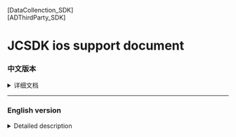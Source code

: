 [版本记录]: https://developer.apple.com/documentation/apptrackingtransparency?language=objc  
[iOS14 support]: 
[JCSDK]  
[DataCollenction_SDK]  
[ADThirdParty_SDK]  

# JCSDK ios support document

### 中文版本

<details>
<summary>详细文档</summary>
 
- **SDK简介：**  
 JCSDK是MS公司提供的一套广告类型的SDK，内部集成了各大广告商的广告SDK和相关数据统计SDK，便于平台之间对应用内广告的联合运营和数据分析。  
   1. 支持广告类型：  
   开屏广告、banner广告、激励视频广告、插屏广告、native广告  
   2. 版本记录：  
   请参阅 [版本记录]  
 
- **SDK接入配置:**  

   1. SDK库和所需支持库：  
   [JCSDK]  
   [DataCollenction_SDK]  
   [ADThirdParty_SDK]  
   
   2. info.pist 配置：
   ```
   支持http网络配置
   <key>NSAppTransportSecurity</key>
   <dict>
   <key>NSAllowsArbitraryLoads</key>
   <true/>
   </dict>

   Google相关参数配置
   <key>GADApplicationIdentifier</key>
   <string>ca-app-pub-9488501426181082/7319780494</string>
   ```
   3. build setting 配置：  
   bitcode 设置为NO  
   other Linker Flags 设置 -ObjC  
   
   4. iOS14 支持：
   详情见 [iOS14 support] 说明文档.  
   
   5. 导入系统支持库：  
   Accelerate.framework  
   AdSupport.framework  
   AVFoundation.framework  
   CoreGraphics.framework  
   CoreLocation.framework  
   CoreMedia.framework  
   CoreMotion.framework  
   CoreTelephony.framework  
   iAd.framework  
   MessageUI.framework  
   SafariServices.framework  
   Security.framework  
   SystemConfiguration.framework  
   UIKit.framework  
   VideoToolbox.framework  
   WebKit.framework  
   AppTrackingTransparency.framework  
   libbz2.tbd  
   libc++.tbd  
   libresolv.9.tbd  
   libsqlite3.tbd  
   libxml2.tbd  
   libz.tbd  
   
   6. JCiOSConfig.plist 参数说明：  
   V1.0.0 提供  
   [图片1]    
   V2.0.0 新增  
   | KochavaAppID  | kochava初始化所需的appid | 
   | TenJinAppID  | kochava初始化所需的appid |
   | ShowSplashFirst  | kochava初始化所需的appid |
   | LogLevel  | 日志等级：字符串1、关闭。2、开JC日志。3、开JC+ad日志。4、开JC+ad+data 日志 |
   
- SDK相关Api:  

- 常见报错处理:  


</details>
 
 ----
 
 ### English version
 
 <details>
<summary>Detailed description</summary>


</details>

